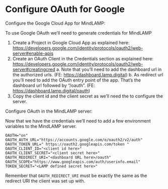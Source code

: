 # Configure OAuth for Google #

Configure the Google Cloud App for MindLAMP:

To use Google OAuth we’ll need to generate credentials for MindLAMP
1.	Create a Project in Google Cloud App as explained here: https://developers.google.com/identity/protocols/oauth2/web-server#enable-apis
2.	Create an OAuth Client in the Credentials section as explained here:
https://developers.google.com/identity/protocols/oauth2/web-server#creatingcred
a.	Note that you’ll need to add the dashboard url in the authorized urls. 
(FE: https://dashboard.lamp.digital)
b.	As redirect url you’ll need to add the OAuth entry point of the app. That’s the dashboard url followed by “/oauth”.
(FE: https://dashboard.lamp.digital/oauth)
3.	Copy the client id and the client secret as we’ll need the to configure the server.

Configure OAuth in the MindLAMP server:

Now that we have the credentials we’ll need to add a few environment variables to the MindLAMP server.

    OAUTH="on"
    OAUTH_AUTH_URL="https://accounts.google.com/o/oauth2/v2/auth"
    OAUTH_TOKEN_URL=" https://oauth2.googleapis.com/token "
    OAUTH_CLIENT_ID="<client id here>"
    OAUTH_CLIENT_SECRET="<client secret here>"
    OAUTH_REDIRECT_URI="<dashboard URL here>/oauth"
    OAUTH_SCOPE="https://www.googleapis.com/auth/userinfo.email"
    TOKEN_SECRET="<LAMP defined secret here>"

Remember that `OAUTH_REDIRECT_URI` must be exactly the same as the redirect URI the client was set up with.
